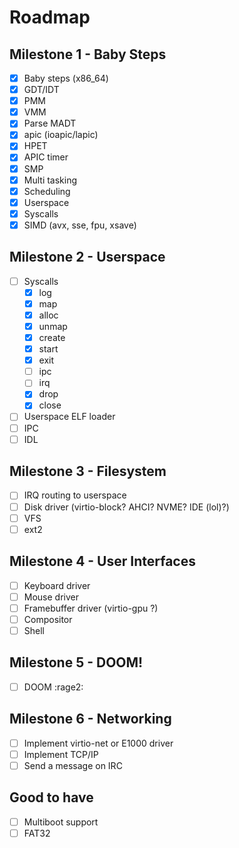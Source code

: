 # Roadmap

## Milestone 1 - Baby Steps

- [x] Baby steps (x86_64)
- [x] GDT/IDT
- [x] PMM
- [x] VMM
- [x] Parse MADT
- [x] apic (ioapic/lapic)
- [x] HPET
- [x] APIC timer
- [x] SMP
- [x] Multi tasking
- [x] Scheduling
- [x] Userspace
- [x] Syscalls
- [x] SIMD (avx, sse, fpu, xsave)

## Milestone 2 - Userspace

- [ ] Syscalls
  - [x] log
  - [x] map
  - [x] alloc
  - [x] unmap
  - [x] create
  - [x] start
  - [x] exit
  - [ ] ipc
  - [ ] irq
  - [x] drop
  - [x] close
- [ ] Userspace ELF loader
- [ ] IPC
- [ ] IDL

## Milestone 3 - Filesystem

- [ ] IRQ routing to userspace
- [ ] Disk driver (virtio-block? AHCI? NVME? IDE (lol)?)
- [ ] VFS
- [ ] ext2

## Milestone 4 - User Interfaces

- [ ] Keyboard driver
- [ ] Mouse driver
- [ ] Framebuffer driver (virtio-gpu ?)
- [ ] Compositor
- [ ] Shell

## Milestone 5 - DOOM!

- [ ] DOOM :rage2:

## Milestone 6 - Networking

- [ ] Implement virtio-net or E1000 driver
- [ ] Implement TCP/IP
- [ ] Send a message on IRC

## Good to have

- [ ] Multiboot support
- [ ] FAT32
